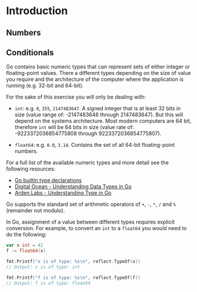 # Introduction

## Numbers

## Conditionals

Go contains basic numeric types that can represent sets of either integer or
floating-point values. There a different types depending on the size of value
you require and the architecture of the computer where the application is
running (e.g. 32-bit and 64-bit).

For the sake of this exercise you will only be dealing with:

- `int`: e.g. `0`, `255`, `2147483647`. A signed integer that is at least 32
  bits in size (value range of: -2147483648 through 2147483647). But this will
  depend on the systems architecture. Most modern computers are 64 bit,
  therefore `int` will be 64 bits in size (value rate of:
  -9223372036854775808 through 9223372036854775807).

- `float64`: e.g. `0.0`, `3.14`. Contains the set of all 64-bit floating-point
  numbers.

For a full list of the available numeric types and more detail see the
following resources:

- [Go builtin type declarations][go-builtins]
- [Digital Ocean - Understanding Data Types in Go][do-understanding-types]
- [Arden Labs - Understanding Type in Go][arden-understanding-types]

Go supports the standard set of arithmetic operators of `+`, `-`, `*`, `/`
and `%` (remainder not modulo).

In Go, assignment of a value between different types requires explicit
conversion. For example, to convert an `int` to a `float64` you would need to
do the following:

```go
var x int = 42
f := float64(x)

fmt.Printf("x is of type: %s\n", reflect.TypeOf(x))
// Output: x is of type: int

fmt.Printf("f is of type: %s\n", reflect.TypeOf(f))
// Output: f is of type: float64
```

[go-builtins]: https://github.com/golang/go/blob/master/src/builtin/builtin.go
[do-understanding-types]: https://www.digitalocean.com/community/tutorials/understanding-data-types-in-go
[arden-understanding-types]: https://www.ardanlabs.com/blog/2013/07/understanding-type-in-go.html
